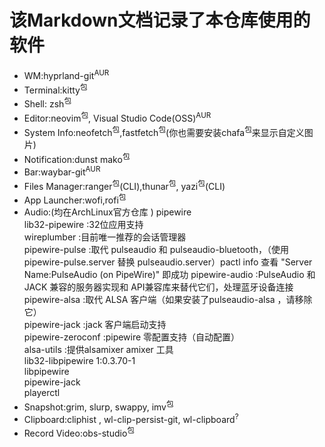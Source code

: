 # 该Markdown文档记录了本仓库使用的软件
- WM:hyprland-git<sup>AUR</sup>
- Terminal:kitty<sup>包</sup>
- Shell: zsh<sup>包</sup>
- Editor:neovim<sup>包</sup>, Visual Studio Code(OSS)<sup>AUR</sup>
- System Info:neofetch<sup>包</sup>,fastfetch<sup>包</sup>(你也需要安装chafa<sup>包</sup>来显示自定义图片)
- Notification:dunst mako<sup>包</sup>
- Bar:waybar-git<sup>AUR</sup>
- Files Manager:ranger<sup>包</sup>(CLI),thunar<sup>包</sup>, yazi<sup>包</sup>(CLI)
- App Launcher:wofi,rofi<sup>包</sup>
- Audio:(均在ArchLinux官方仓库 )
    pipewire\
          lib32-pipewire  :32位应用支持\
          wireplumber     :目前唯一推荐的会话管理器\
          pipewire-pulse  :取代 pulseaudio 和 pulseaudio-bluetooth，（使用 pipewire-pulse.server 替换 pulseaudio.server）pactl info 查看 "Server Name:PulseAudio (on PipeWire)" 即成功
          pipewire-audio  :PulseAudio 和 JACK 兼容的服务器实现和 API兼容库来替代它们，处理蓝牙设备连接\
          pipewire-alsa   :取代 ALSA 客户端（如果安装了pulseaudio-alsa ，请移除它）\
          pipewire-jack   :jack 客户端启动支持\
          pipewire-zeroconf   :pipewire 零配置支持（自动配置）\
          alsa-utils :提供alsamixer amixer 工具\
          lib32-libpipewire 1:0.3.70-1\
          libpipewire\
          pipewire-jack\
    playerctl
- Snapshot:grim, slurp, swappy, imv<sup>包</sup>
- Clipboard:cliphist , wl-clip-persist-git, wl-clipboard<sup>?</sup>
- Record Video:obs-studio<sup>包</sup>
